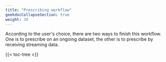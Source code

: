 ```yaml
---
title: "Prescribing workflow"
geekdocCollapseSection: true
weight: 30
---
```


According to the user's choice, there are two ways to finish this workflow. One is to prescribe on an ongoing dataset, the other is to prescribe by receiving streaming data.

{{< toc-tree >}}

